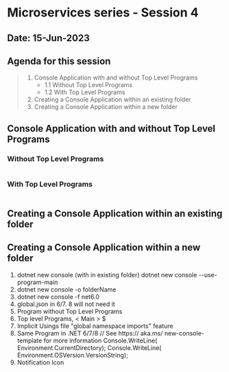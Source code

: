 # Microservices series - Session 4

## Date: 15-Jun-2023

## Agenda for this session

> 1. Console Application with and without Top Level Programs
>    - 1.1 Without Top Level Programs
>    - 1.2 With Top Level Programs
> 2. Creating a Console Application within an existing folder
> 3. Creating a Console Application within a new folder


## Console Application with and without Top Level Programs

### Without Top Level Programs

```csharp
```

### With Top Level Programs

```csharp
```

## Creating a Console Application within an existing folder

## Creating a Console Application within a new folder

1. dotnet new console (with in existing folder)
dotnet new console  --use-program-main
2. dotnet new console -o folderName
3. dotnet new console -f net6.0
4. global.json in 6/7. 8 will not need it
5. Program without Top Level Programs
6. Top level Programs, < Main > $
7. Implicit Usings file "global namespace imports" feature
8. Same Program in .NET 6/7/8
// See https:// aka.ms/ new-console-template for more information
Console.WriteLine( Environment.CurrentDirectory);
Console.WriteLine( Environment.OSVersion.VersionString);
9. Notification Icon